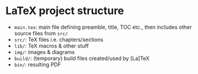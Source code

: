 LaTeX project structure
=======================

  * `main.tex`: main file defining preamble, title, TOC etc., then
                includes other source files from `src/`
  * `src/`: TeX files i.e. chapters/sections
  * `lib/`: TeX macros & other stuff
  * `img/`: images & diagrams
  * `build/`: (temporary) build files created/used by [La]TeX
  * `bin/`: resulting PDF
